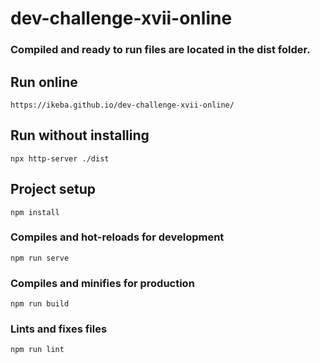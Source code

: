 # dev-challenge-xvii-online

### Compiled and ready to run files are located in the dist folder.

## Run online
```
https://ikeba.github.io/dev-challenge-xvii-online/
```

## Run without installing
```
npx http-server ./dist
```

## Project setup
```
npm install
```

### Compiles and hot-reloads for development
```
npm run serve
```

### Compiles and minifies for production
```
npm run build
```

### Lints and fixes files
```
npm run lint
```
